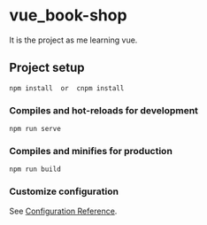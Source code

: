 # vue_book-shop
It is the project as  me  learning  vue.

## Project setup
```
npm install  or  cnpm install
```

### Compiles and hot-reloads for development
```
npm run serve
```

### Compiles and minifies for production
```
npm run build
```

### Customize configuration
See [Configuration Reference](https://cli.vuejs.org/config/).
